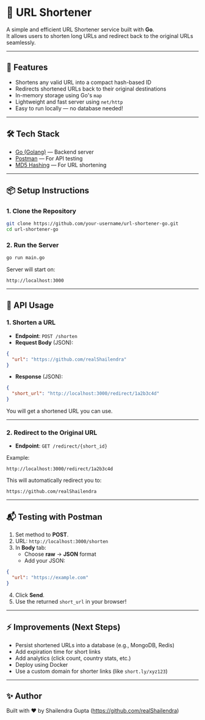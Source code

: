 # 🔗 URL Shortener

A simple and efficient URL Shortener service built with **Go**.  
It allows users to shorten long URLs and redirect back to the original URLs seamlessly.

---

## 🚀 Features

- Shortens any valid URL into a compact hash-based ID
- Redirects shortened URLs back to their original destinations
- In-memory storage using Go's `map`
- Lightweight and fast server using `net/http`
- Easy to run locally — no database needed!

---

## 🛠️ Tech Stack

- [Go (Golang)](https://golang.org/) — Backend server
- [Postman](https://www.postman.com/) — For API testing
- [MD5 Hashing](https://en.wikipedia.org/wiki/MD5) — For URL shortening

---

## 📦 Setup Instructions

### 1. Clone the Repository

```bash
git clone https://github.com/your-username/url-shortener-go.git
cd url-shortener-go
```

### 2. Run the Server

```bash
go run main.go
```

Server will start on:  
```
http://localhost:3000
```

---

## 📄 API Usage

### 1. Shorten a URL

- **Endpoint**: `POST /shorten`
- **Request Body** (JSON):

```json
{
  "url": "https://github.com/realShailendra"
}
```

- **Response** (JSON):

```json
{
  "short_url": "http://localhost:3000/redirect/1a2b3c4d"
}
```

You will get a shortened URL you can use.

---

### 2. Redirect to the Original URL

- **Endpoint**: `GET /redirect/{short_id}`

Example:

```
http://localhost:3000/redirect/1a2b3c4d
```

This will automatically redirect you to:

```
https://github.com/realShailendra
```

---

## 📬 Testing with Postman

1. Set method to **POST**.
2. URL: `http://localhost:3000/shorten`
3. In **Body** tab:
   - Choose **raw** → **JSON** format
   - Add your JSON:

```json
{
  "url": "https://example.com"
}
```

4. Click **Send**.
5. Use the returned `short_url` in your browser!

---

## ⚡ Improvements (Next Steps)

- Persist shortened URLs into a database (e.g., MongoDB, Redis)
- Add expiration time for short links
- Add analytics (click count, country stats, etc.)
- Deploy using Docker
- Use a custom domain for shorter links (like `short.ly/xyz123`)

---



## ✨ Author

Built with ❤️ by Shailendra Gupta (https://github.com/realShailendra)

